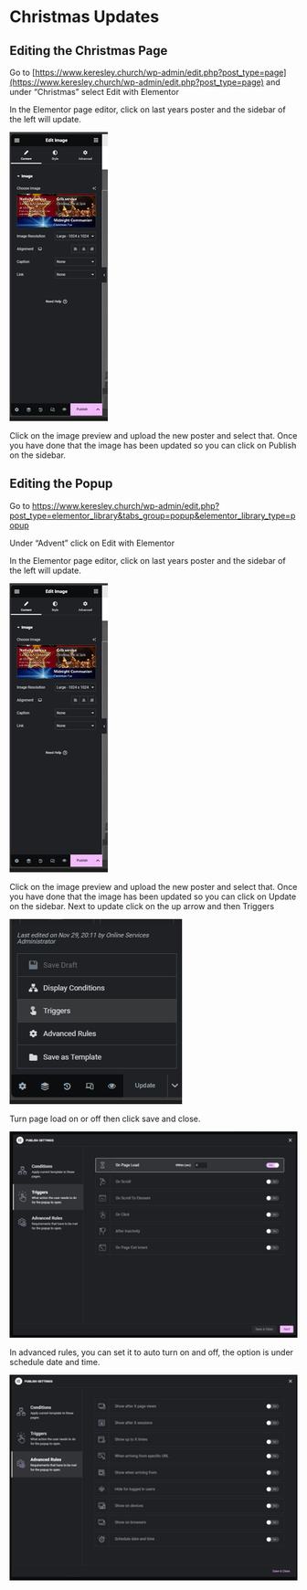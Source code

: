 # Christmas Updates
## Editing the Christmas Page

Go to [https://www.keresley.church/wp-admin/edit.php?post_type=page](https://www.keresley.church/wp-admin/edit.php?post_type=page) and under “Christmas” select Edit with Elementor 

In the Elementor page editor, click on last years poster and the sidebar of the left will update. 

![Elementor Sidebar](sidebar.png)

Click on the image preview and upload the new poster and select that. Once you have done that the image has been updated so you can click on Publish on the sidebar. 

## Editing the Popup

Go to https://www.keresley.church/wp-admin/edit.php?post_type=elementor_library&tabs_group=popup&elementor_library_type=popup

Under “Advent” click on Edit with Elementor

In the Elementor page editor, click on last years poster and the sidebar of the left will update.

![Elementor Sidebar](sidebar.png)

Click on the image preview and upload the new poster and select that. Once you have done that the image has been updated so you can click on Update on the sidebar.
Next to update click on the up arrow and then Triggers

![Elementor Pop-Up Triggers Screen](triggers.png)

Turn page load on or off then click save and close.

![Elementor Pop-Up Triggers Screen](onpageload.png)

In advanced rules, you can set it to auto turn on and off, the option is under schedule date and time.

![Elementor Pop-Up Advanced Rules Screen](advancedrules.png)